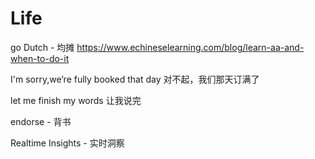 # Life

go Dutch - 均摊
https://www.echineselearning.com/blog/learn-aa-and-when-to-do-it


I'm sorry,we’re fully booked that day
对不起，我们那天订满了


let me finish my words
让我说完


endorse - 背书


Realtime Insights - 实时洞察
